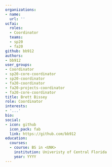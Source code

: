 ```yaml
---
organizations:
- name:
  url: ''
ucfai:
  roles:
  - Coordinator
  teams:
  - sp20
  - fa20
github: bb912
authors:
- bb912
user_groups:
- Coordinator
- sp20-core-coordinator
- sp20-coordinator
- fa20-coordinator
- fa20-projects-coordinator
- fa20-core-coordinator
title: Brett Bissey
role: Coordinator
interests:
- '...'
bio:
social:
- icon: github
  icon_pack: fab
  link: https://github.com/bb912
education:
  courses:
  - course: BS in <UNK>
    institution: Univeristy of Central Florida
    year: YYYY
---
```

